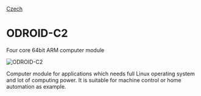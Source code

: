 
[Czech](./README.cs.md)
<!--- module --->
# ODROID-C2
<!--- Emodule --->

<!--- subtitle --->Four core 64bit ARM computer module<!--- Esubtitle --->

![ODROID-C2](DOC/SRC/img/ODROID-C2_QRcode.png)

<!--- description --->Computer module for applications which needs full Linux operating system and lot of computing power. It is suitable for machine control or home automation as example.<!--- Edescription --->
            